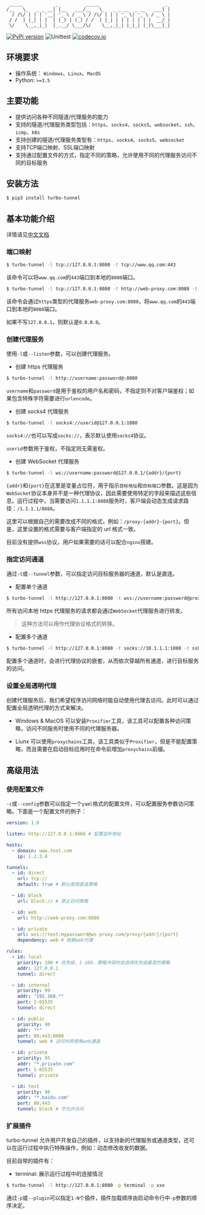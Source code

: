 ```
 _____            _          _____                        _
/__   \_   _ _ __| |__   ___/__   \_   _ _ __  _ __   ___| |
  / /\/ | | | '__| '_ \ / _ \ / /\/ | | | '_ \| '_ \ / _ \ |
 / /  | |_| | |  | |_) | (_) / /  | |_| | | | | | | |  __/ |
 \/    \__,_|_|  |_.__/ \___/\/    \__,_|_| |_|_| |_|\___|_|
```

[![PyPi version](https://img.shields.io/pypi/v/turbo-tunnel.svg)](https://pypi.python.org/pypi/turbo-tunnel/)
![Unittest](https://github.com/drunkdream/turbo-tunnel/workflows/Unittest/badge.svg)
[![codecov.io](https://codecov.io/github/drunkdream/turbo-tunnel/coverage.svg?branch=master)](https://codecov.io/github/drunkdream/turbo-tunnel)

## 环境要求

- 操作系统： `Windows`、`Linux`、`MacOS`
- Python: `>=3.5`

## 主要功能

- 提供访问各种不同隧道/代理服务的能力
- 支持的隧道/代理服务类型包括：`https`、`socks4`、`socks5`、`websocket`、`ssh`、`icmp`、`k8s`
- 支持创建的隧道/代理服务类型有：`https`、`socks4`、`socks5`、`websocket`
- 支持TCP端口映射、SSL端口映射
- 支持通过配置文件的方式，指定不同的策略，允许使用不同的代理服务访问不同的目标服务

## 安装方法

```bash
$ pip3 install turbo-tunnel
```

## 基本功能介绍

详情请见[中文文档](https://ttun.top/)

### 端口映射

```bash
$ turbo-tunnel -l tcp://127.0.0.1:8080 -t tcp://www.qq.com:443
```

该命令可以将`www.qq.com`的`443`端口到本地的`8080`端口。

```bash
$ turbo-tunnel -l tcp://127.0.0.1:8080 -t http://web-proxy.com:8080 -t tcp://www.qq.com:443
```

该命令会通过`https`类型的代理服务`web-proxy.com:8080`，将`www.qq.com`的`443`端口到本地的`8080`端口。

如果不写`127.0.0.1`，则默认是`0.0.0.0`。

### 创建代理服务

使用`-l`或`--listen`参数，可以创建代理服务。

- 创建 https 代理服务

```bash
$ turbo-tunnel -l http://username:password@:8080
```

`username`和`password`是用于鉴权的用户名和密码，不指定则不对客户端鉴权；如果包含特殊字符需要进行`urlencode`。

- 创建 socks4 代理服务

```bash
$ turbo-tunnel -l socks4://userid@127.0.0.1:1080
```

`socks4://`也可以写成`socks://`，表示默认使用`socks4`协议。

`userid`参数用于鉴权，不指定则无需鉴权。

- 创建 WebSocket 代理服务

```bash
$ turbo-tunnel -l ws://username:password@127.0.0.1/{addr}/{port}
```

`{addr}`和`{port}`在这里是变量占位符，用于指示`目标地址`和`目标端口`参数。这是因为`WebSocket`协议本身并不是一种代理协议，因此需要使用特定的字段来描述这些信息。运行过程中，当需要访问`1.1.1.1:8888`服务时，客户端会动态生成请求路径：`/1.1.1.1/8888`。

这里可以根据自己的需要改成不同的格式，例如：`/proxy-{addr}-{port}`。但是，这里设置的格式需要与客户端指定的 url 格式一致。

目前没有提供`wss`协议，用户如果需要的话可以配合`nginx`搭建。

### 指定访问通道

通过`-t`或`--tunnel`参数，可以指定访问目标服务器的通道，默认是直连。

- 配置单个通道

```bash
$ turbo-tunnel -l http://127.0.0.1:8080 -t wss://username:password@proxy.com/{addr}/{port}
```

所有访问本地 https 代理服务的请求都会通过`WebSocket`代理服务进行转发。

> 这种方法可以用作代理协议格式的转换。

- 配置多个通道

```bash
$ turbo-tunnel -l http://127.0.0.1:8080 -t socks://10.1.1.1:1080 -t ssh://username:password@10.2.2.2:22
```

配置多个通道时，会进行代理协议的嵌套，从而依次穿越所有通道，进行目标服务的访问。

### 设置全局透明代理

创建代理服务后，我们希望程序访问网络时能自动使用代理去访问。此时可以通过配置全局透明代理的方式来解决。

- Windows & MacOS 可以安装`Proxifier`工具，该工具可以配置各种访问策略，访问不同服务时使用不同的代理服务器。

- Liunx 可以使用`proxychains`工具，该工具类似于`Proxifier`，但是不能配置策略，而且需要在启动目标应用时在命令前增加`proxychains`前缀。

## 高级用法

### 使用配置文件

`-c`或`--config`参数可以指定一个`yaml`格式的配置文件，可以配置服务参数访问策略。下面是一个配置文件的例子：

```yaml
version: 1.0

listen: http://127.0.0.1:6666 # 配置监听地址

hosts:
  - domain: www.test.com
    ip: 1.2.3.4

tunnels:
  - id: direct
    url: tcp://
    default: true # 默认使用直连策略

  - id: block
    url: block:// # 禁止访问策略

  - id: web
    url: http://web-proxy.com:8080

  - id: private
    url: wss://test:mypassword@ws-proxy.com/proxy/{addr}/{port}
    dependency: web # 依赖web代理

rules:
  - id: local
    priority: 100 # 优先级，1-100，策略冲突时会选择优先级最高的策略
    addr: 127.0.0.1
    tunnel: direct

  - id: internal
    priority: 99
    addr: "192.168.*"
    port: 1-65535
    tunnel: direct

  - id: public
    priority: 90
    addr: "*"
    port: 80;443;8080
    tunnel: web # 访问外网使用web通道

  - id: private
    priority: 95
    addr: "*.private.com"
    port: 1-65535
    tunnel: private

  - id: test
    priority: 90
    addr: "*.baidu.com"
    port: 80;443
    tunnel: block # 不允许访问
```

### 扩展插件

turbo-tunnel 允许用户开发自己的插件，以支持新的代理服务或通道类型，还可以在运行过程中执行特殊操作，例如：动态修改收发的数据。

目前自带的插件有：

- terminal: 展示运行过程中的连接情况

```bash
$ turbo-tunnel -l http://127.0.0.1:8080 -p terminal -p xxx
```

通过`-p`或`--plugin`可以指定`1-N`个插件，插件加载顺序由启动命令行中`-p`参数的顺序决定。
